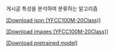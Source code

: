 게시글 특성을 분석하여 분류하는 알고리즘

[[Download json (YFCC100M-20Class)]](https://drive.google.com/file/d/1ErEq9Q4ypEvGKO_fUDW5S_nxfi_KRS63/view?usp=sharing)

[[Download images (YFCC100M-20Class)]](https://drive.google.com/file/d/1TJ7OvulsYhH1sZ6UPb36swmYKwAYCWca/view?usp=sharing)

[[Download pretrained model]](https://drive.google.com/file/d/1dWidr0FJ2aDwl7K_lZURW9WN_2H9IopI/view?usp=sharing)
